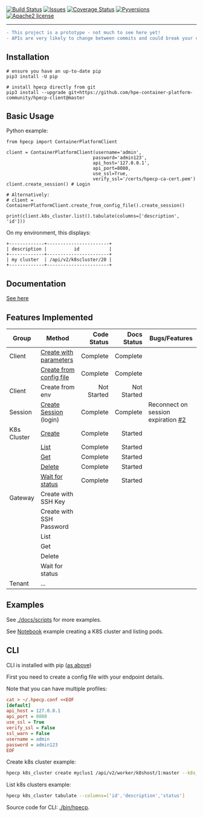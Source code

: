 [![Build Status](https://travis-ci.org/hpe-container-platform-community/hpecp-python-library.svg?branch=master)](https://travis-ci.org/hpe-container-platform-community/hpecp-python-library)
[![Issues](https://img.shields.io/github/issues/hpe-container-platform-community/hpecp-python-library/bug.svg)](https://github.com/hpe-container-platform-community/hpecp-python-library/issues?q=is%3Aissue+is%3Aopen+label%3A"bug")
[![Coverage Status](https://coveralls.io/repos/github/hpe-container-platform-community/hpecp-python-library/badge.png?branch=master)](https://coveralls.io/github/hpe-container-platform-community/hpecp-python-library?branch=master)
[![Pyversions](https://img.shields.io/badge/Pyversions-2.7,%203.5,%203.6,%203.7,%203.8,%203.9-green.svg)](https://github.com/hpe-container-platform-community/hpecp-python-library/blob/master/tox.ini#L7)
[![Apache2 license](http://img.shields.io/badge/license-apache2-brightgreen.svg)](http://opensource.org/licenses/Apache-2.0)

----

```diff
- This project is a prototype - not much to see here yet!
- APIs are very likely to change between commits and could break your code.
```

## Installation

```shell
# ensure you have an up-to-date pip
pip3 install -U pip

# install hpecp directly from git
pip3 install --upgrade git+https://github.com/hpe-container-platform-community/hpecp-client@master
```

## Basic Usage

Python example:

```py3
from hpecp import ContainerPlatformClient

client = ContainerPlatformClient(username='admin', 
                                password='admin123', 
                                api_host='127.0.0.1', 
                                api_port=8080,
                                use_ssl=True,
                                verify_ssl='/certs/hpecp-ca-cert.pem')
client.create_session() # Login

# Alternatively:
# client = ContainerPlatformClient.create_from_config_file().create_session()

print(client.k8s_cluster.list().tabulate(columns=['description', 'id']))
```

On my environment, this displays:
```
+-------------+-----------------------+
| description |          id           |
+-------------+-----------------------+
| my cluster  | /api/v2/k8scluster/20 |
+-------------+-----------------------+
```

## Documentation

[See here](https://hpe-container-platform-community.github.io/hpecp-python-library/index.html)

## Features Implemented

| Group        | Method                  | Code Status   | Docs Status | Bugs/Features        |
| -------------|-------------------------| --------:| --------:|----------------------|
| Client       | [Create with parameters](https://hpe-container-platform-community.github.io/hpecp-python-library/hpecp.client.html#hpecp.client.ContainerPlatformClient.__init__)  | Complete | Complete | |
|              | [Create from config file](https://hpe-container-platform-community.github.io/hpecp-python-library/hpecp.client.html#hpecp.client.ContainerPlatformClient.create_from_config_file)  | Complete | Complete | |
| Client       | Create from env  | Not Started | Not Started | |
| Session      | [Create Session](https://hpe-container-platform-community.github.io/hpecp-python-library/hpecp.client.html#hpecp.client.ContainerPlatformClient.create_session) (login)  | Complete | Complete | Reconnect on session expiration [#2](https://github.com/hpe-container-platform-community/hpecp-python-library/issues/2) |
| K8s Cluster  | [Create](https://hpe-container-platform-community.github.io/hpecp-python-library/hpecp.k8s_cluster.html#hpecp.k8s_cluster.K8sClusterController.create) | Complete | Started |                     |
|              | [List](https://hpe-container-platform-community.github.io/hpecp-python-library/hpecp.k8s_cluster.html#hpecp.k8s_cluster.K8sClusterController.list)  | Complete | Started |                     |
|              | [Get](https://hpe-container-platform-community.github.io/hpecp-python-library/hpecp.k8s_cluster.html#hpecp.k8s_cluster.K8sClusterController.get) | Complete | Started |                     |
|              | [Delete](https://hpe-container-platform-community.github.io/hpecp-python-library/hpecp.k8s_cluster.html#hpecp.k8s_cluster.K8sClusterController.delete)  | Complete | Started |                     |
|              | [Wait for status](https://hpe-container-platform-community.github.io/hpecp-python-library/hpecp.k8s_cluster.html#hpecp.k8s_cluster.K8sClusterController.wait_for_status) | Complete | Started |                     |
| Gateway      | Create with SSH Key                |          |                      | |
|              | Create with SSH Password           |          |                      | |
|              | List            |          |                      | |
|              | Get            |          |                      | |
|              | Delete            |          |                      | |
|              | Wait for status            |          |                      | |
| Tenant       | ...                     |          |                      | |


## Examples

See [./docs/scripts](./docs/scripts) for more examples.

See [Notebook](https://nbviewer.jupyter.org/github/hpe-container-platform-community/hpecp-python-library/blob/master/docs/scripts/cluster_get_k8s_and_list_pods.ipynb) example creating a K8S cluster and listing pods.

## CLI

CLI is installed with pip ([as above](#installation))

First you need to create a config file with your endpoint details.  

Note that you can have multiple profiles:

```ini
cat > ~/.hpecp.conf <<EOF
[default]
api_host = 127.0.0.1
api_port = 8080
use_ssl = True
verify_ssl = False
ssl_warn = False
username = admin
password = admin123
EOF
```

Create k8s cluster example:
```sh
hpecp k8s_cluster create myclus1 /api/v2/worker/k8shost/1:master --k8s_version=1.17.0
```

List k8s clusters example:
```sh
hpecp k8s_cluster tabulate --columns=['id','description','status']
```

Source code for CLI: [./bin/hpecp](./bin/hpecp).
